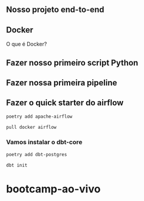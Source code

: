 ## Nosso projeto end-to-end

## Docker

O que é Docker?

## Fazer nosso primeiro script Python

## Fazer nossa primeira pipeline

## Fazer o quick starter do airflow

```bash
poetry add apache-airflow
```

```bash
pull docker airflow
```

### Vamos instalar o dbt-core

```bash
poetry add dbt-postgres
```

```bash
dbt init
```

# bootcamp-ao-vivo
